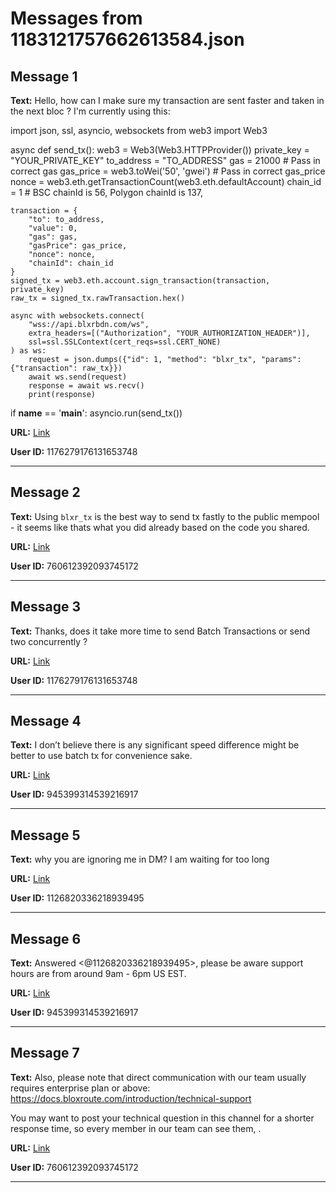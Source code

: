 # Messages from 1183121757662613584.json

## Message 1

**Text:** Hello, how can I make sure my transaction are sent faster and taken in the next bloc ? I'm currently using this:


import json, ssl, asyncio, websockets
from web3 import Web3

async def send_tx():
    web3 = Web3(Web3.HTTPProvider())
    private_key = "YOUR_PRIVATE_KEY"
    to_address = "TO_ADDRESS"
    gas = 21000  # Pass in correct gas
    gas_price = web3.toWei('50', 'gwei')  # Pass in correct gas_price
    nonce = web3.eth.getTransactionCount(web3.eth.defaultAccount)
    chain_id = 1  # BSC chainId is 56, Polygon chainId is 137,

    transaction = {
        "to": to_address,
        "value": 0,
        "gas": gas,
        "gasPrice": gas_price,
        "nonce": nonce,
        "chainId": chain_id
    }
    signed_tx = web3.eth.account.sign_transaction(transaction, private_key)
    raw_tx = signed_tx.rawTransaction.hex()

    async with websockets.connect(
        "wss://api.blxrbdn.com/ws",
        extra_headers=[("Authorization", "YOUR_AUTHORIZATION_HEADER")],
        ssl=ssl.SSLContext(cert_reqs=ssl.CERT_NONE)
    ) as ws:
        request = json.dumps({"id": 1, "method": "blxr_tx", "params": {"transaction": raw_tx}})
        await ws.send(request)
        response = await ws.recv()
        print(response)

if __name__ == '__main__':
    asyncio.run(send_tx())

**URL:** [Link](https://discord.com/channels/638409433860407300/638411171233398824/1183121757662613584)

**User ID:** 1176279176131653748

---

## Message 2

**Text:** Using `blxr_tx` is the best way to send tx fastly to the public mempool - it seems like thats what you did already based on the code you shared.

**URL:** [Link](https://discord.com/channels/638409433860407300/638411171233398824/1183180140562358373)

**User ID:** 760612392093745172

---

## Message 3

**Text:** Thanks, does it take more time to send Batch Transactions or send two concurrently ?

**URL:** [Link](https://discord.com/channels/638409433860407300/638411171233398824/1183470101341687829)

**User ID:** 1176279176131653748

---

## Message 4

**Text:** I don’t believe there is any significant speed difference might be better to use batch tx for convenience sake.

**URL:** [Link](https://discord.com/channels/638409433860407300/638411171233398824/1183549174776594472)

**User ID:** 945399314539216917

---

## Message 5

**Text:** why you are ignoring me in DM? I am waiting for too long

**URL:** [Link](https://discord.com/channels/638409433860407300/638411171233398824/1183703610350116935)

**User ID:** 1126820336218939495

---

## Message 6

**Text:** Answered <@1126820336218939495>, please be aware support hours are from around 9am - 6pm US EST.

**URL:** [Link](https://discord.com/channels/638409433860407300/638411171233398824/1183791366573129738)

**User ID:** 945399314539216917

---

## Message 7

**Text:** Also, please note that direct communication with our team usually requires enterprise plan or above: https://docs.bloxroute.com/introduction/technical-support

You may want to post your technical question in this channel for a shorter response time, so every member in our team can see them, .

**URL:** [Link](https://discord.com/channels/638409433860407300/638411171233398824/1183840468891603094)

**User ID:** 760612392093745172

---


